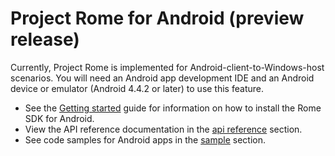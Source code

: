 # Project Rome for Android (preview release)

Currently, Project Rome is implemented for Android-client-to-Windows-host scenarios. You will need an Android app development IDE and an Android device or emulator (Android 4.4.2 or later) to use this feature.

* See the [Getting started](getting-started-rome-android.md) guide for information on how to install the Rome SDK for Android.
* View the API reference documentation in the [api reference](api-reference/index.md) section.
* See code samples for Android apps in the [sample](https://github.com/Microsoft/project-rome/tree/master/Android/sample) section.
